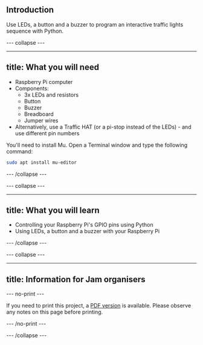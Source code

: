 ## Introduction

Use LEDs, a button and a buzzer to program an interactive traffic lights sequence with Python.

--- collapse ---

---
title: What you will need
---

- Raspberry Pi computer
- Components:
  - 3x LEDs and resistors
  - Button
  - Buzzer
  - Breadboard
  - Jumper wires
- Alternatively, use a Traffic HAT (or a pi-stop instead of the LEDs) - and use different pin numbers

You'll need to install Mu. Open a Terminal window and type the following command:

```bash
sudo apt install mu-editor
```

--- /collapse ---

--- collapse ---

---
title: What you will learn
---

- Controlling your Raspberry Pi's GPIO pins using Python
- Using LEDs, a button and a buzzer with your Raspberry Pi

--- /collapse ---

--- collapse ---

---
title: Information for Jam organisers
---

--- no-print ---

If you need to print this project, a [PDF version](https://github.com/raspberrypilearning/jam-worksheets/raw/master/pdf/Interactive-Traffic-Lights-Python.pdf) is available. Please observe any notes on this page before printing.

--- /no-print ---

--- /collapse ---
